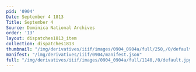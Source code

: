 ```yaml
---
pid: '0904'
Date: September 4 1813
Title: September 4
Source: Dominica National Archives
order: '13'
layout: dispatches1813_item
collection: dispatches1813
thumbnail: "/img/derivatives/iiif/images/0904_0904a/full/250,/0/default.jpg"
manifest: "/img/derivatives/iiif/0904/manifest.json"
full: "/img/derivatives/iiif/images/0904_0904a/full/1140,/0/default.jpg"
---
```

